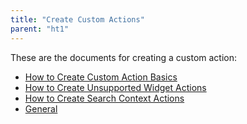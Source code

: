 ```yaml
---
title: "Create Custom Actions"
parent: "ht1"
---
```


These are the documents for creating a custom action:

* [How to Create Custom Action Basics](custom-action-basics)
* [How to Create Unsupported Widget Actions](create-unsupported-widget-actions)
* [How to Create Search Context Actions](create-search-context-actions)
* [General](custom-action-general)
